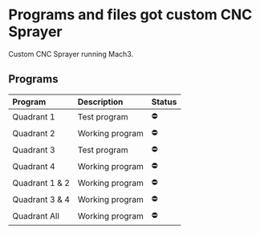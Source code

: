 # Programs and files got custom CNC Sprayer

Custom CNC Sprayer running Mach3.

## Programs

| Program        | Description     | Status |
| :------------- | :-------------- | :----- |
| Quadrant 1     | Test program    | ⛔     |
| Quadrant 2     | Working program | ⛔     |
| Quadrant 3     | Test program    | ⛔     |
| Quadrant 4     | Working program | ⛔     |
| Quadrant 1 & 2 | Working program | ⛔     |
| Quadrant 3 & 4 | Working program | ⛔     |
| Quadrant All   | Working program | ⛔     |

